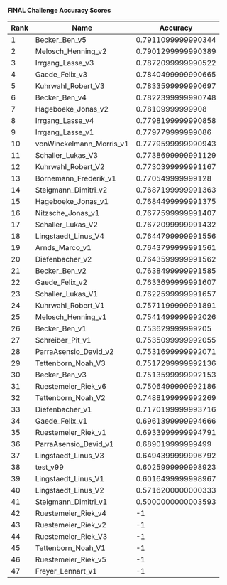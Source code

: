 **FINAL Challenge Accuracy Scores**



|Rank|Name|Accuracy|
|----|-----|---|
|1|Becker_Ben_v5|0.7911099999990344|
|2|Melosch_Henning_v2|0.7901299999990389|
|3|Irrgang_Lasse_v3|0.7872099999990522|
|4|Gaede_Felix_v3|0.7840499999990665|
|5|Kuhrwahl_Robert_V3|0.7833599999990697|
|6|Becker_Ben_v4|0.7822399999990748|
|7|Hageboeke_Jonas_v2|0.78109999999908|
|8|Irrgang_Lasse_v4|0.7798199999990858|
|9|Irrgang_Lasse_v1|0.779779999999086|
|10|vonWinckelmann_Morris_v1|0.7779599999990943|
|11|Schaller_Lukas_V3|0.7738699999991129|
|12|Kuhrwahl_Robert_V2|0.7730399999991167|
|13|Bornemann_Frederik_v1|0.770549999999128|
|14|Steigmann_Dimitri_v2|0.7687199999991363|
|15|Hageboeke_Jonas_v1|0.7684499999991375|
|16|Nitzsche_Jonas_v1|0.7677599999991407|
|17|Schaller_Lukas_V2|0.7672099999991432|
|18|Lingstaedt_Linus_V4|0.7644799999991556|
|19|Arnds_Marco_v1|0.7643799999991561|
|20|Diefenbacher_v2|0.7643599999991562|
|21|Becker_Ben_v2|0.7638499999991585|
|22|Gaede_Felix_v2|0.7633699999991607|
|23|Schaller_Lukas_V1|0.7622599999991657|
|24|Kuhrwahl_Robert_V1|0.7571199999991891|
|25|Melosch_Henning_v1|0.7541499999992026|
|26|Becker_Ben_v1|0.753629999999205|
|27|Schreiber_Pit_v1|0.7535099999992055|
|28|ParraAsensio_David_v2|0.7531699999992071|
|29|Tettenborn_Noah_V3|0.7517299999992136|
|30|Becker_Ben_v3|0.7513599999992153|
|31|Ruestemeier_Riek_v6|0.7506499999992186|
|32|Tettenborn_Noah_V2|0.7488199999992269|
|33|Diefenbacher_v1|0.7170199999993716|
|34|Gaede_Felix_v1|0.6961399999994666|
|35|Ruestemeier_Riek_v1|0.6933999999994791|
|36|ParraAsensio_David_v1|0.689019999999499|
|37|Lingstaedt_Linus_V3|0.6494399999996792|
|38|test_v99|0.6025999999998923|
|39|Lingstaedt_Linus_V1|0.6016499999998967|
|40|Lingstaedt_Linus_V2|0.5716200000000333|
|41|Steigmann_Dimitri_v1|0.5000000000003593|
|42|Ruestemeier_Riek_v4|-1|
|43|Ruestemeier_Riek_v2|-1|
|44|Ruestemeier_Riek_V3|-1|
|45|Tettenborn_Noah_V1|-1|
|46|Ruestemeier_Riek_v5|-1|
|47|Freyer_Lennart_v1|-1|
